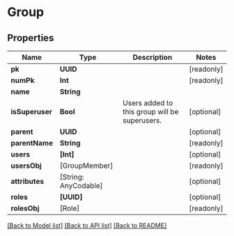 # Group

## Properties
Name | Type | Description | Notes
------------ | ------------- | ------------- | -------------
**pk** | **UUID** |  | [readonly] 
**numPk** | **Int** |  | [readonly] 
**name** | **String** |  | 
**isSuperuser** | **Bool** | Users added to this group will be superusers. | [optional] 
**parent** | **UUID** |  | [optional] 
**parentName** | **String** |  | [readonly] 
**users** | **[Int]** |  | [optional] 
**usersObj** | [GroupMember] |  | [readonly] 
**attributes** | [String: AnyCodable] |  | [optional] 
**roles** | **[UUID]** |  | [optional] 
**rolesObj** | [Role] |  | [readonly] 

[[Back to Model list]](../README.md#documentation-for-models) [[Back to API list]](../README.md#documentation-for-api-endpoints) [[Back to README]](../README.md)


